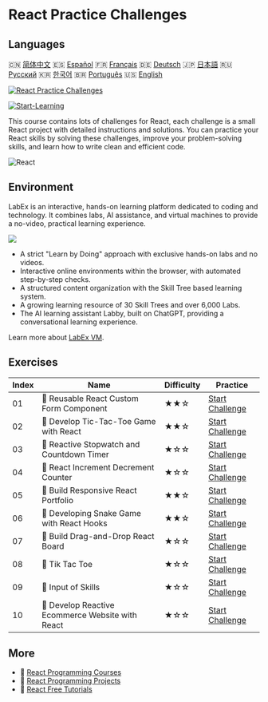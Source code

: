 # React Practice Challenges

## Languages

🇨🇳 [简体中文](README_zh.md) 🇪🇸 [Español](README_es.md) 🇫🇷 [Français](README_fr.md) 🇩🇪 [Deutsch](README_de.md) 🇯🇵 [日本語](README_ja.md) 🇷🇺 [Русский](README_ru.md) 🇰🇷 [한국어](README_ko.md) 🇧🇷 [Português](README_pt.md) 🇺🇸 [English](README.md) 

[![React Practice Challenges](https://cover-creator.labex.io/react-practice-challenges.png)](https://labex.io/en/courses/react-practice-challenges)

[![Start-Learning](https://img.shields.io/badge/Start-Learning-whitesmoke?style=for-the-badge)](https://labex.io/en/courses/react-practice-challenges)

This course contains lots of challenges for React, each challenge is a small React project with detailed instructions and solutions. You can practice your React skills by solving these challenges, improve your problem-solving skills, and learn how to write clean and efficient code.

![React](https://img.shields.io/badge/React-whitesmoke?style=for-the-badge&logo=react)


## Environment

LabEx is an interactive, hands-on learning platform dedicated to coding and technology. It combines labs, AI assistance, and virtual machines to provide a no-video, practical learning experience.

![](https://tutorial-screenshot.getvm.io/images/vm-1725247253.png)

- A strict "Learn by Doing" approach with exclusive hands-on labs and no videos.
- Interactive online environments within the browser, with automated step-by-step checks.
- A structured content organization with the Skill Tree based learning system.
- A growing learning resource of 30 Skill Trees and over 6,000 Labs.
- The AI learning assistant Labby, built on ChatGPT, providing a conversational learning experience.

Learn more about [LabEx VM](https://support.labex.io/using-labex/virtual-machine).

## Exercises

|   Index | Name                                             | Difficulty   | Practice                                                                                                                         |
|---------|--------------------------------------------------|--------------|----------------------------------------------------------------------------------------------------------------------------------|
|      01 | 🎯 Reusable React Custom Form Component          | ★★☆          | <a target='_blank' href='https://labex.io/en/labs/react-reusable-react-custom-form-component-67586'>Start Challenge</a>          |
|      02 | 🎯 Develop Tic-Tac-Toe Game with React           | ★★☆          | <a target='_blank' href='https://labex.io/en/labs/react-develop-tic-tac-toe-game-with-react-67587'>Start Challenge</a>           |
|      03 | 🎯 Reactive Stopwatch and Countdown Timer        | ★☆☆          | <a target='_blank' href='https://labex.io/en/labs/react-reactive-stopwatch-and-countdown-timer-67593'>Start Challenge</a>        |
|      04 | 🎯 React Increment Decrement Counter             | ★☆☆          | <a target='_blank' href='https://labex.io/en/labs/react-react-increment-decrement-counter-67585'>Start Challenge</a>             |
|      05 | 🎯 Build Responsive React Portfolio              | ★★☆          | <a target='_blank' href='https://labex.io/en/labs/react-build-responsive-react-portfolio-67591'>Start Challenge</a>              |
|      06 | 🎯 Developing Snake Game with React Hooks        | ★★☆          | <a target='_blank' href='https://labex.io/en/labs/react-developing-snake-game-with-react-hooks-67592'>Start Challenge</a>        |
|      07 | 🎯 Build Drag-and-Drop React Board               | ★☆☆          | <a target='_blank' href='https://labex.io/en/labs/react-build-drag-and-drop-react-board-67588'>Start Challenge</a>               |
|      08 | 🎯 Tik Tac Toe                                   | ★☆☆          | <a target='_blank' href='https://labex.io/en/labs/react-tik-tac-toe-67594'>Start Challenge</a>                                   |
|      09 | 🎯 Input of Skills                               | ★☆☆          | <a target='_blank' href='https://labex.io/en/labs/react-input-of-skills-67590'>Start Challenge</a>                               |
|      10 | 🎯 Develop Reactive Ecommerce Website with React | ★☆☆          | <a target='_blank' href='https://labex.io/en/labs/react-develop-reactive-ecommerce-website-with-react-67589'>Start Challenge</a> |

## More

- 🔗 [React Programming Courses](https://github.com/labex-labs/awesome-programming-courses)
- 🔗 [React Programming Projects](https://github.com/labex-labs/awesome-programming-projects)
- 🔗 [React Free Tutorials](https://github.com/labex-labs/react-free-tutorials)

